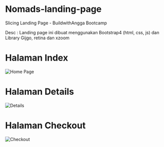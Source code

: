 # Nomads-landing-page
Slicing Landing Page - BuildwithAngga Bootcamp

Desc : Landing page ini dibuat menggunakan Bootstrap4 (html, css, js) dan Library Gijgo, retina dan xzoom

# Halaman Index

![Home Page](https://user-images.githubusercontent.com/60821178/104834160-3a54a600-58d0-11eb-94f6-05bcc838ca49.png)

# Halaman Details
![Details](https://user-images.githubusercontent.com/60821178/104834158-3759b580-58d0-11eb-89f0-e812ab9730b7.png)

# Halaman Checkout
![Checkout](https://user-images.githubusercontent.com/60821178/104834161-3cb70000-58d0-11eb-91d3-32ac432d8fee.png)

